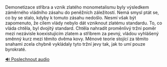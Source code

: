 
Demonetizace stříbra a vznik zlatého monometalismu byly výsledkem záměrného vládního zásahu do peněžních záležitostí. Nemá smysl ptát se, co by se stalo, kdyby k tomuto zásahu nedošlo. Nesmí však být zapomenuto, že cílem vlády nebylo dát vzniknout zlatému standardu. To, co vláda chtěla, byl dvojitý standard. Chtěla nahradit proměnlivý tržní poměr mezi nezávisle koexistujícím zlatem a stříbrem za pevný, vládou vyhlášený směnný kurz mezi těmito dvěma kovy. Měnové teorie stojící za těmito snahami zcela chybně vykládaly tyto tržní jevy tak, jak to umí pouze byrokraté.

[🔊 Poslechnout audio](/data/7-paragraphs/audio/chapter_86/para_003-Demonetizace-stbra-a-vznik-zlatho-monometalismu.mp3)
